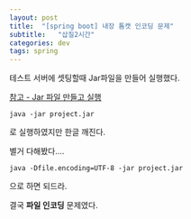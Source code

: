 ```yaml
---
layout: post
title:  "[spring boot] 내장 톰캣 인코딩 문제"
subtitle:   "삽질2시간"
categories: dev
tags: spring
---
```


테스트 서버에 셋팅할때 Jar파일을 만들어 실행했다.


[참고 - Jar 파일 만들고 실행](https://chung10kr.github.io/dev/2020/12/26/springBoot_makJar/)


```
java -jar project.jar
```
로 실행하였지만 한글 깨진다.


별거 다해봤다....

```
java -Dfile.encoding=UTF-8 -jar project.jar
```

으로 하면 되드라.

결국 **파일 인코딩** 문제였다.

